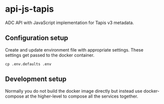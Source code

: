 # api-js-tapis

ADC API with JavaScript implementation for Tapis v3 metadata.

## Configuration setup

Create and update environment file with appropriate settings. These
settings get passed to the docker container.

```
cp .env.defaults .env
```

## Development setup

Normally you do not build the docker image directly but instead use
docker-compose at the higher-level to compose all the services
together.

